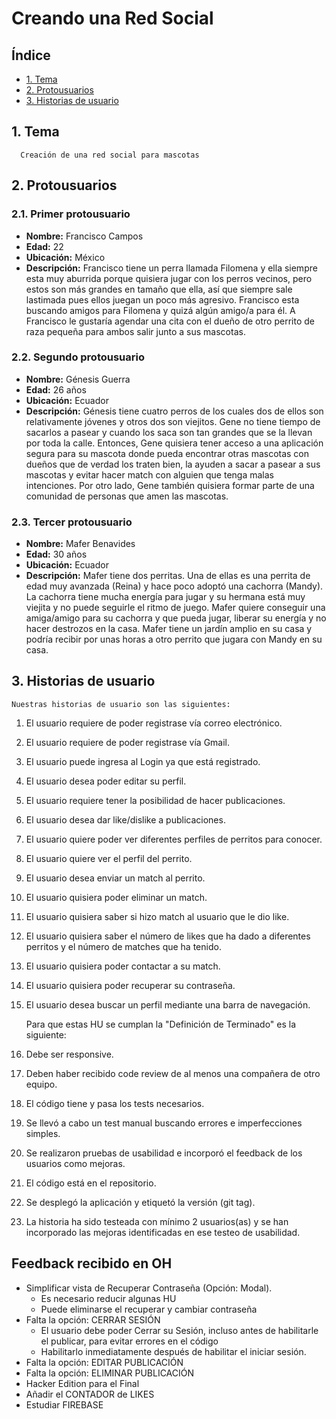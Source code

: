 # Creando una Red Social

## Índice

* [1. Tema](#1-tema)
* [2. Protousuarios](#2-protousuarios)
* [3. Historias de usuario](#3-historias-de-usuario)

## 1. Tema
      Creación de una red social para mascotas

## 2. Protousuarios
### 2.1. Primer protousuario

+ **Nombre:** Francisco Campos 
+ **Edad:** 22
+ **Ubicación:** México
+ **Descripción:** Francisco tiene un perra llamada Filomena y ella siempre esta muy aburrida porque quisiera jugar con los perros vecinos, pero estos son más grandes en tamaño que ella, así que siempre sale lastimada pues ellos juegan un poco más agresivo. Francisco esta buscando amigos para Filomena y quizá algún amigo/a para él. A Francisco le gustaría agendar una cita con el dueño de otro perrito de raza pequeña para ambos salir junto a sus mascotas.


### 2.2. Segundo protousuario
+ **Nombre:** Génesis Guerra
+ **Edad:** 26 años 
+ **Ubicación:** Ecuador 
+ **Descripción:** Génesis tiene cuatro  perros de los cuales dos de ellos son relativamente jóvenes y otros dos son viejitos. Gene no tiene tiempo de sacarlos a pasear y cuando los saca son tan grandes que se la llevan por toda la calle. Entonces, Gene quisiera tener acceso a una aplicación segura para su mascota donde pueda encontrar otras mascotas con dueños que de verdad los traten bien, la ayuden a sacar a pasear a sus mascotas y evitar hacer match con alguien que tenga malas intenciones. Por otro lado, Gene también quisiera formar parte de una comunidad de personas que amen las mascotas. 

### 2.3. Tercer protousuario
+ **Nombre:** Mafer Benavides 
+ **Edad:** 30 años
+ **Ubicación:** Ecuador
+ **Descripción:** Mafer tiene dos perritas. Una de ellas es una perrita de edad muy avanzada (Reina) y hace poco adoptó una cachorra (Mandy). La cachorra tiene mucha energía para jugar y su hermana está muy viejita y no puede seguirle el ritmo de juego. Mafer quiere conseguir una amiga/amigo para su cachorra y que pueda jugar, liberar su energía y no hacer destrozos en la casa. Mafer tiene un jardín amplio en su casa y podría recibir por unas horas a otro perrito que jugara con Mandy en su casa.


## 3. Historias de usuario

	Nuestras historias de usuario son las siguientes:

1.	El usuario requiere de poder registrase vía correo electrónico. 
2.	El usuario requiere de poder registrase vía Gmail.
3.	El usuario puede ingresa al Login ya que está registrado.
4.	El usuario desea poder editar su perfil. 
5.	El usuario requiere tener la posibilidad de hacer publicaciones.
6.	El usuario desea dar like/dislike a publicaciones.
7.	El usuario quiere poder ver diferentes perfiles de perritos para conocer. 
8.	El usuario quiere ver el perfil del perrito.
9.	El usuario desea enviar un match al perrito. 
10.	El usuario quisiera poder eliminar un match.
11.	El usuario quisiera saber si hizo match al usuario que le dio like.
12.	El usuario quisiera saber el número de likes que ha dado a diferentes perritos y el número de matches que ha tenido.
13.	El usuario quisiera poder contactar a su match. 
14.	El usuario quisiera poder recuperar su contraseña. 
15.	El usuario desea buscar un perfil mediante una barra de navegación. 
	
    Para que estas HU se cumplan la "Definición de Terminado" es la siguiente:

1. Debe ser responsive.
2. Deben haber recibido code review de al menos una compañera de otro equipo.
3. El código tiene y pasa los tests necesarios.
4. Se llevó a cabo un test manual buscando errores e imperfecciones simples.
5. Se realizaron pruebas de usabilidad e incorporó el feedback de los usuarios como mejoras.
6. El código está en el repositorio.
7. Se desplegó la aplicación y etiquetó la versión (git tag). 
8. La historia ha sido testeada con mínimo 2 usuarios(as) y se han incorporado las mejoras identificadas en ese testeo de usabilidad. 

## Feedback recibido  en OH

* Simplificar vista de  Recuperar Contraseña (Opción: Modal).
    - Es necesario reducir algunas HU
    - Puede eliminarse el recuperar y cambiar contraseña
* Falta la opción: CERRAR SESIÓN
    - El usuario debe poder Cerrar su Sesión, incluso antes de habilitarle el publicar, para evitar errores en el código
    - Habilitarlo inmediatamente después de habilitar el iniciar sesión.
* Falta la opción: EDITAR PUBLICACIÓN
* Falta la opción: ELIMINAR PUBLICACIÓN
* Hacker Edition para el Final
* Añadir el CONTADOR de LIKES
* Estudiar FIREBASE



